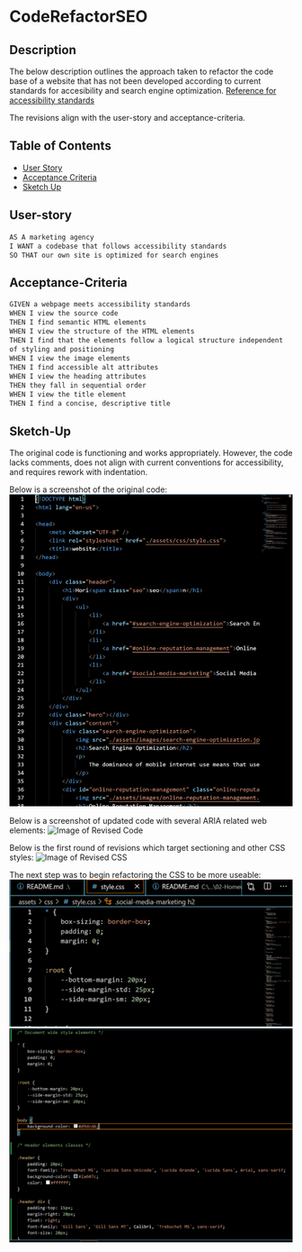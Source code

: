 # CodeRefactorSEO

## Description
The below description outlines the approach taken to refactor the code base of a website that has not been developed according to current standards for accesibility and search engine optimization.
[Reference for accessibility standards](https://www.w3.org/TR/2018/REC-WCAG21-20180605/)

The revisions align with the user-story and acceptance-criteria.

## Table of Contents

* [User Story](#User-story)
* [Acceptance Criteria](#Acceptance-Criteria)
* [Sketch Up](#Sketch-Up)

## User-story

```
AS A marketing agency
I WANT a codebase that follows accessibility standards
SO THAT our own site is optimized for search engines
```

## Acceptance-Criteria

```
GIVEN a webpage meets accessibility standards
WHEN I view the source code
THEN I find semantic HTML elements
WHEN I view the structure of the HTML elements
THEN I find that the elements follow a logical structure independent of styling and positioning
WHEN I view the image elements
THEN I find accessible alt attributes
WHEN I view the heading attributes
THEN they fall in sequential order
WHEN I view the title element
THEN I find a concise, descriptive title
```

## Sketch-Up

The original code is functioning and works appropriately. However, the code lacks comments, does not align with current conventions for accessibility, and requires rework with indentation.

Below is a screenshot of the original code:
![Image of Original Code](./assets/images/original_code.PNG)

Below is a screenshot of updated code with several ARIA related web elements:
![Image of Revised Code](./assets/images/code_revision.PNG)


Below is the first round of revisions which target sectioning and other CSS styles:
![Image of Revised CSS](./assets/images/revision1_code.PNG)

The next step was to begin refactoring the CSS to be more useable:
![Image of CSS variables](./assets/images/css_variables.png)
![Image of CSS Organization](./assets/images/css_organization.png)


